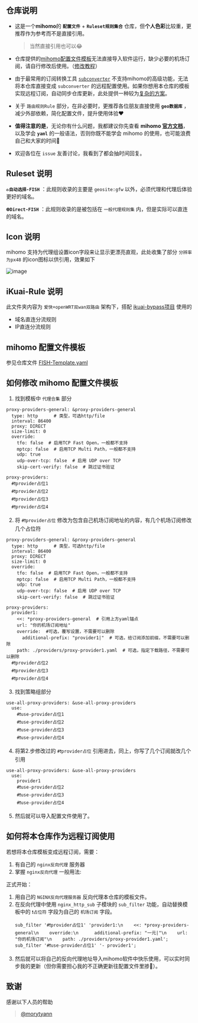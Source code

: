 ## 仓库说明
- 这是一个**mihomo**的 **`配置文件`** + **`Ruleset规则集合`** 仓库，但**个人色彩**比较重，更推荐作为参考而不是直接引用。
  > 当然直接引用也可以😂

- 仓库提供的[mihomo配置文件模板](https://github.com/refined-fish/clash_rule_fish?tab=readme-ov-file#配置文件模板)无法直接导入软件运行，缺少必要的机场订阅，请自行修改后使用。（[修改教程](https://github.com/refined-fish/clash_rule_fish#mihomo-%E9%85%8D%E7%BD%AE%E6%96%87%E4%BB%B6%E6%A8%A1%E6%9D%BF%E4%BF%AE%E6%94%B9%E6%95%99%E7%A8%8B)）

- 由于最常用的订阅转换工具 [`subconverter`](https://github.com/tindy2013/subconverter) 不支持mihomo的高级功能，无法将本仓库直接变成 `subconverter` 的远程配置使用。如果你想用本仓库的模板实现远程订阅，自动同步仓库更新，此处提供一种较为[复杂的方案](https://github.com/refined-fish/clash_rule_fish#%E5%B0%86%E6%9C%AC%E4%BB%93%E5%BA%93%E4%BD%9C%E4%B8%BA%E8%BF%9C%E7%A8%8B%E8%AE%A2%E9%98%85%E4%BD%BF%E7%94%A8)。

- 关于 `路由规则Rule` 部分，在非必要时，更推荐各位朋友直接使用 **`geo数据库`** ，减少外部依赖，简化配置文件，提升使用体验❤️

- **值得注意的是**，无论你有什么问题，我都建议你先查看 **mihomo [官方文档](https://wiki.metacubex.one/config/general/)**，以及学会 **`yaml`** 的一般语法，否则你既不能学会 mihomo 的使用，也可能浪费自己和大家的时间🥲

- 欢迎各位在 `issue` 友善讨论，我看到了都会抽时间回复。

## Ruleset 说明
**`♻️自动选择-FISH`** ：此规则收录的主要是 `geosite:gfw` 以外，必须代理和代理后体验更好的域名。

**`🌐Direct-FISH`** ：此规则收录的是被包括在 `一般代理规则集` 内，但是实际可以直连的域名。

## Icon 说明
mihomo 支持为代理组设置icon字段来让显示更漂亮直观，此处收集了部分 `分辨率为px48` 的icon图标以供引用，效果如下
  
  ![image](https://github.com/user-attachments/assets/9fbfd5f6-fe80-4745-8ba0-e1716ccce26f)


## iKuai-Rule 说明
此文件夹内容为 `爱快+openWRT双wan双路由` 架构下，搭配 [ikuai-bypass项目](https://github.com/joyanhui/ikuai-bypass) 使用的
  -  域名直连分流规则
  -  IP直连分流规则

## mihomo 配置文件模板
参见仓库文件 [FISH-Template.yaml](https://raw.githubusercontent.com/refined-fish/clash_rule_fish/refs/heads/main/FISH-Template.yaml)

## 如何修改 mihomo 配置文件模板
1. 找到模板中 `代理合集` 部分
```
proxy-providers-general: &proxy-providers-general
  type: http      # 类型，可选http/file
  interval: 86400
  proxy: DIRECT
  size-limit: 0
  override:
    tfo: false  # 启用TCP Fast Open，一般都不支持
    mptcp: false  # 启用TCP Multi Path，一般都不支持
    udp: true
    udp-over-tcp: false  # 启用 UDP over TCP
    skip-cert-verify: false  # 跳过证书验证

proxy-providers:
  #❗provider占位1
  #❗provider占位2
  #❗provider占位3
  #❗provider占位4
```
2. 将 `#❗provider占位` 修改为包含自己机场订阅地址的内容，有几个机场订阅修改几个占位符
```
proxy-providers-general: &proxy-providers-general
  type: http      # 类型，可选http/file
  interval: 86400
  proxy: DIRECT
  size-limit: 0
  override:
    tfo: false  # 启用TCP Fast Open，一般都不支持
    mptcp: false  # 启用TCP Multi Path，一般都不支持
    udp: true
    udp-over-tcp: false  # 启用 UDP over TCP
    skip-cert-verify: false  # 跳过证书验证

proxy-providers:
  provider1:
    <<: *proxy-providers-general  # 引用上方yaml锚点
    url: "你的机场订阅地址"
    override:  #可选，覆写设置，不需要可以删除
      additional-prefix: "provider1|"  # 可选，给订阅添加前缀，不需要可以删除
    path: ./providers/proxy-provider1.yaml  # 可选，指定下载路径，不需要可以删除
  #❗provider占位2
  #❗provider占位3
  #❗provider占位4
```
3. 找到策略组部分
```
use-all-proxy-providers: &use-all-proxy-providers
  use:
    #❗use-provider占位1
    #❗use-provider占位2
    #❗use-provider占位3
    #❗use-provider占位4
```
4. 将第2.步修改过的 `#❗provider占位` 引用进去，同上，你写了几个订阅就改几个引用
```
use-all-proxy-providers: &use-all-proxy-providers
  use:
    provider1
    #❗use-provider占位2
    #❗use-provider占位3
    #❗use-provider占位4
```
5. 然后就可以导入配置文件使用了。

## 如何将本仓库作为远程订阅使用
  若想将本仓库模板变成远程订阅，需要：
  1. 有自己的 `nginx反向代理` 服务器
  2. 掌握 `nginx反向代理` 一般用法:

  正式开始：
  1. 用自己的 `NGINX反向代理服务器` 反向代理本仓库的模板文件。
  2. 在反向代理中使用 `nginx_http_sub` 子模块的 `sub_filter` 功能，自动替换模板中的 `❗占位符` 字段为自己的 `机场订阅` 字段。
      ```
      sub_filter '#❗provider占位1' 'provider1:\n    <<: *proxy-providers-general\n    override:\n      additional-prefix: "一元|"\n    url: "你的机场订阅"\n    path: ./providers/proxy-provider1.yaml';
      sub_filter '#❗use-provider占位1' '- provider1';
      ```
  3. 然后就可以将自己的反向代理地址导入mihomo软件中快乐使用，可以实时同步我的更新（但你需要担心我的不正确更新往配置文件里掺💩）。

## 致谢
感谢以下人员的帮助
> [@morytyann](https://github.com/morytyann)

